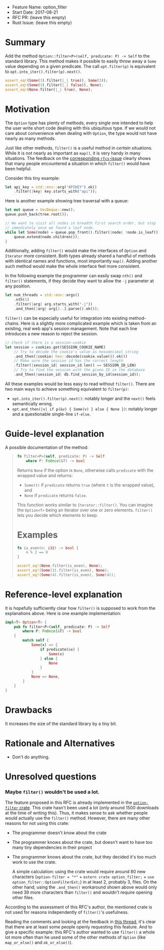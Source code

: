 - Feature Name: option_filter
- Start Date: 2017-08-21
- RFC PR: (leave this empty)
- Rust Issue: (leave this empty)

# Summary
[summary]: #summary

Add the method `Option::filter<P>(self, predicate: P) -> Self` to the
standard library. This method makes it possible to easily throw away a `Some`
value depending on a given predicate. The call `opt.filter(p)` is equivalent
to `opt.into_iter().filter(p).next()`.

```rust
assert_eq!(Some(3).filter(|_| true)), Some(3));
assert_eq!(Some(3).filter(|_| false)), None);
assert_eq!(None.filter(|_| true), None);
```

# Motivation
[motivation]: #motivation

The `Option` type has plenty of methods, every single one intended to help the
user write short code dealing with this ubiquitous type. If we would not care
about convenience when dealing with `Option`, the type would not have nearly
as many methods.

Just like other methods, `filter()` is a useful method in *certain*
situations. While it is not nearly as important as `map()`, it is very handy
in many situations. The feedback on the [corresponding `rfcs`-issue][issue]
clearly shows that many people encountered a situation in which `filter()`
would have been helpful.

Consider this tiny example:

```rust
let api_key = std::env::arg("APIKEY").ok()
    .filter(|key| key.starts_with("api"));
```

Here is another example showing tree traversal with a queue:

```rust
let mut queue = VecDeque::new();
queue.push_back(tree.root());

// We want to visit all nodes in breadth first search order, but stop
// immediately once we found a leaf node.
while let Some(node) = queue.pop_front().filter(|node| !node.is_leaf()) {
    queue.extend(node.children());
}
```

Additionally, adding `filter()` would make the interfaces of `Option` and
`Iterator` more consistent. Both types already shared a handful of methods
with identical names and functions, most importantly `map()`. Adding another
such method would make the whole interface feel more consistent.

In the following example the programmer can easily swap `nth()` and `filter()`
statements, if they decide they want to allow the `-j` parameter at any
position.

```rust
let num_threads = std::env::args()
    .nth(1)
    .filter(|arg| arg.starts_with("-j"))
    .and_then(|arg| arg[2..].parse().ok());

```

`filter()` can be especially useful for integration into existing method-
chains. Here is a slightly more complicated example which is taken from an
existing, real web app's session management. Note that each line introduces a
new reason to reject the session.

```rust
// Check if there is a session-cookie
let session = cookies.get(SESSION_COOKIE_NAME)
    // Try to decode the cookie's value as hexadecimal string
    .and_then(|cookie| hex::decode(cookie.value()).ok())
    // Make sure the session id has the correct length
    .filter(|session_id| session_id.len() == SESSION_ID_LEN)
    // Try to find the session with the given ID in the database
    .and_then(|session_id| db.find_session_by_id(session_id));
```

All these examples would be less easy to read without `filter()`. There are
two main ways to achieve something equivalent to `filter(p)`:

- `opt.into_iter().filter(p).next()`: notably longer and the `next()` feels
  semantically wrong.
- `opt.and_then(|v| if p(&v) { Some(v) } else { None })`: notably longer and a
  questionable single-line `if-else`.


[issue]: https://github.com/rust-lang/rfcs/issues/1485

# Guide-level explanation
[guide-level-explanation]: #guide-level-explanation

A possible documentation of the method:

> ```rust
> fn filter<P>(self, predicate: P) -> Self
>     where P: FnOnce(&T) -> bool
> ```
>
> Returns `None` if the option is `None`, otherwise calls `predicate` with the
> wrapped value and returns:
>
> - `Some(t)` if `predicate` returns `true` (where `t` is the wrapped value),
>    and
> - `None` if `predicate` returns `false`.
>
> This function works similar to `Iterator::filter()`. You can imagine the
> `Option<T>` being an iterator over one or zero elements. `filter()` lets
> you decide which elements to keep.
>
> # Examples
>
> ```rust
> fn is_even(n: i32) -> bool {
>     n % 2 == 0
> }
>
> assert_eq!(None.filter(is_even), None);
> assert_eq!(Some(3).filter(is_even), None);
> assert_eq!(Some(4).filter(is_even), Some(4));
> ```
>

# Reference-level explanation
[reference-level-explanation]: #reference-level-explanation

It is hopefully sufficiently clear how `filter()` is supposed to work from the
explanations above. Here is one example implementation:

```rust
impl<T> Option<T> {
    pub fn filter<P>(self, predicate: P) -> Self
        where P: FnOnce(&T) -> bool
    {
        match self {
            Some(x) => {
                if predicate(&x) {
                    Some(x)
                } else {
                    None
                }
            }
            None => None,
        }
    }
}
```

# Drawbacks
[drawbacks]: #drawbacks

It increases the size of the standard library by a tiny bit.

# Rationale and Alternatives
[alternatives]: #alternatives

- Don't do anything.

# Unresolved questions
[unresolved]: #unresolved-questions

### Maybe `filter()` wouldn't be used a lot.

The feature proposed in this RFC is already implemented in the
[`option-filter` crate][crate]. This crate hasn't been used a lot (only
around 1500 downloads at the time of writing this). Thus, it makes sense to ask whether people would actually use the `filter()` method. However, there
are many other reasons for not using this crate:

- The programmer doesn't know about the crate
- The programmer knows about the crate, but doesn't want to have too many tiny
  dependencies in their project
- The programmer knows about the crate, but they decided it's too much work to
  use the crate.

  A simple calculation: using the crate would require around 80 new characters
  (`option-filter = "*"` + `extern crate option_filter;` +
  `use option_filter::OptionFilterExt;`) in at least 2, probably 3, files. On
  the other hand, using the `.and_then()` workaround shown above would only
  need 39 more characters than `filter()` and wouldn't require opening other
  files.

According to the assessment of this RFC's author, the mentioned crate is not
used for reasons independently of `filter()`'s usefulness.

Reading the comments and looking at the feedback in [this thread][rfcs-issue],
it's clear that there are at least some people openly requesting this feature.
And to give a specific example: this RFC's author wanted to use `filter()` a
whole lot more often than he used some of the other methods of `Option` (like
`map_or_else()` and `ok_or_else()`).


[crate]: https://crates.io/crates/option-filter
[rfcs-issue]: https://github.com/rust-lang/rfcs/issues/1485
